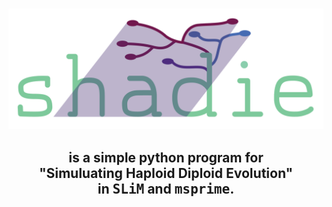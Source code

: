 # 

![shadie Logo](assets/logo.png#logo)

<center><h2>is a simple python program for <br>"<b>S</b>imuluating <b>Ha</b>ploid <b>Di</b>ploid <b>E</b>volution" <br> in <samp>SLiM</samp> and <samp>msprime</samp>. </h2></center>

